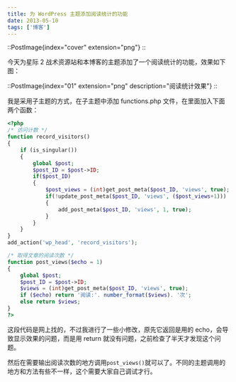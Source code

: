 ```yaml
---
title: 为 WordPress 主题添加阅读统计的功能
date: 2013-05-10
tags: ['博客']
---
```


::PostImage{index="cover" extension="png"}
::

今天为星际 2 战术资源站和本博客的主题添加了一个阅读统计的功能，效果如下图：

::PostImage{index="01" extension="png" description="阅读统计效果"}
::

我是采用子主题的方式，在子主题中添加 functions.php 文件，在里面加入下面两个函数：

```php
<?php
/* 访问计数 */
function record_visitors()
{
    if (is_singular())
    {
        global $post;
        $post_ID = $post->ID;
        if($post_ID)
        {
            $post_views = (int)get_post_meta($post_ID, 'views', true);
            if(!update_post_meta($post_ID, 'views', ($post_views+1)))
            {
                add_post_meta($post_ID, 'views', 1, true);
            }
        }
    }
}
add_action('wp_head', 'record_visitors');

/* 取得文章的阅读次数 */
function post_views($echo = 1)
{
    global $post;
    $post_ID = $post->ID;
    $views = (int)get_post_meta($post_ID, 'views', true);
    if ($echo) return '阅读:'. number_format($views). '次';
    else return $views;
}
?>
```

这段代码是网上找的，不过我进行了一些小修改，原先它返回是用的 echo，会导致显示效果的问题，而是用 return 就没有问题，之前检查了半天才发现这个问题。

然后在需要输出阅读次数的地方调用`post_views()`就可以了。不同的主题调用的地方和方法有些不一样，这个需要大家自己调试才行。
